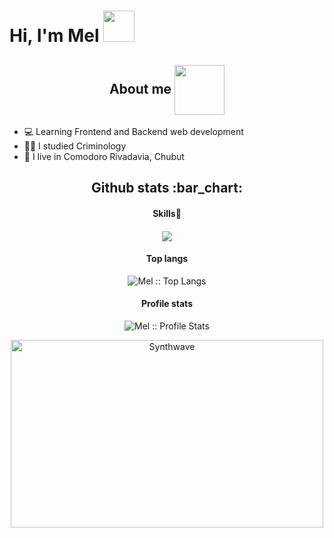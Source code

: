 
# Hi, I'm Mel <img src="https://media.giphy.com/media/3ohhwmSDJmpHNCZi8M/giphy.gif?cid=790b7611oaa802ibdm60d65tyt5w7io82f081u6dliqtg9qt&ep=v1_gifs_search&rid=giphy.gif&ct=g" width="50">
<h2 align="center"> About me  <img align="center" src="https://media.giphy.com/media/v1.Y2lkPTc5MGI3NjExcWdub3NsYm1jdnN3Z3h1bzlldnppNGV3c3Fnb3I0N3N2ZXVjbHBqZSZlcD12MV9zdGlja2Vyc19zZWFyY2gmY3Q9cw/z67mBV0zhGzDHYri1C/giphy.gif" width="80"> </h2>
<ul>
  <li> 💻 Learning Frontend and Backend web development </li>
  <li> 👩‍🎓 I studied Criminology </li>
  <li> 📍 I live in Comodoro Rivadavia, Chubut </li>
</ul>

<h2 align="center">Github stats :bar_chart:</h2>
<h4 align="center"> Skills🍂 </h4>
<h4 align="center"><img src="https://user-images.githubusercontent.com/112040379/200426905-a812a8fc-c875-4cf0-952e-3c142cf76dee.png">
 </h4>

<h4 align="center">Top langs</h4>

<p align="center"><img src="https://github-readme-stats.vercel.app/api/top-langs/?username=MelEncinas&langs_count=10&theme=tokyonight&layout=compact" alt="Mel :: Top Langs" /></p>

<h4 align="center">Profile stats </h4>

<p align="center"><img src="https://github-readme-stats.vercel.app/api?username=MelEncinas&show_icons=true&theme=synthwave" alt="Mel :: Profile Stats" /></p>

<p align="center"><img src="https://thumbs.gfycat.com/GoodnaturedFondGaur-size_restricted.gif" alt="Synthwave" height="300" width="500"></p>


